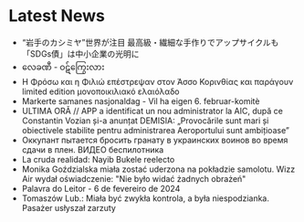# Latest News
-  “岩手のカシミヤ”世界が注目 最高級・繊細な手作りでアップサイクルも 「SDGs債」は中小企業の光明に
-  လေခဏီ - ဝဋ်ကြွေးလား
-  Η Φρόσω και η Φιλιώ επέστρεψαν στον Άσσο Κορινθίας και παράγουν limited edition μονοποικιλιακό ελαιόλαδο
-  Markerte samanes nasjonaldag - Vil ha eigen 6. februar-komitè
-  ULTIMA ORĂ // APP a identificat un nou administrator la AIC, după ce Constantin Vozian și-a anunțat DEMISIA: „Provocările sunt mari și obiectivele stabilite pentru administrarea Aeroportului sunt ambițioase”
-  Оккупант пытается бросить гранату в украинских воинов во время сдачи в плен. ВИДЕО беспилотника
-  La cruda realidad: Nayib Bukele reelecto
-  Monika Goździalska miała zostać uderzona na pokładzie samolotu. Wizz Air wydał oświadczenie: "Nie było widać żadnych obrażeń"
-  Palavra do Leitor - 6 de fevereiro de 2024
-  Tomaszów Lub.: Miała być zwykła kontrola, a była niespodzianka. Pasażer usłyszał zarzuty
